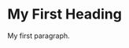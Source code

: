 <!DOCTYPE html>
<html>
<body>
<p>
<h1>My First Heading</h1>
<p>My first paragraph.</p>
</p>
</body>
</html>
